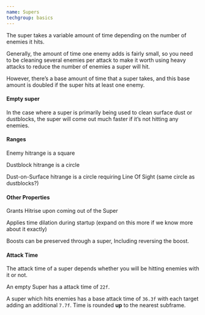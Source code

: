 ```yaml
---
name: Supers
techgroup: basics
---
```


The super takes a variable amount of time depending on the number of enemies it hits.

Generally, the amount of time one enemy adds is fairly small, so you need to be cleaning several enemies per attack to make it worth using heavy attacks to reduce the number of enemies a super will hit.

However, there’s a base amount of time that a super takes, and this base amount is doubled if the super hits at least one enemy.

#### Empty super

In the case where a super is primarily being used to clean surface dust or dustblocks, the super will come out much faster if it’s not hitting any enemies.

#### Ranges

Enemy hitrange is a square

Dustblock hitrange is a circle

Dust-on-Surface hitrange is a circle requiring Line Of Sight (same circle as dustblocks?)

#### Other Properties

Grants Hitrise upon coming out of the Super

Applies time dilation during startup (expand on this more if we know more about it exactly)

Boosts can be preserved through a super, Including reversing the boost.

#### Attack Time

The attack time of a super depends whether you will be hitting enemies with it or not.

An empty Super has a attack time of `22f`.

A super which hits enemies has a base attack time of `36.3f` with each target adding an additional `7.7f`. Time is rounded **up** to the nearest subframe.
